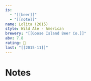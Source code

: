 ```yaml
---
is:
  - "[[beer]]"
  - "[[note]]"
name: Lolita (2015)
style: Wild Ale - American
brewery: "[[Goose Island Beer Co.]]"
abv: 7.8
rating: 🤞
last: "[[2015-11]]"
---
```

# Notes

